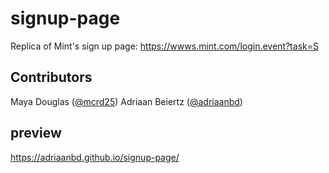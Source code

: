 # signup-page
Replica of Mint's sign up page: https://wwws.mint.com/login.event?task=S

## Contributors
Maya Douglas ([@mcrd25](https://github.com/mcrd25))
Adriaan Beiertz ([@adriaanbd](https://github.com/adriaanbd))

## preview
https://adriaanbd.github.io/signup-page/
